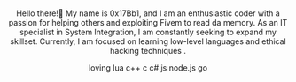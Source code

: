 <br>

<p align="center">
Hello there!👋 My name is 0x17Bb1, and I am an enthusiastic coder with a passion for helping others and exploiting Fivem to read da memory. As an IT specialist in System Integration, I am constantly seeking to expand my skillset. Currently, I am focused on learning low-level languages and ethical hacking techniques .
<p align="center">
loving lua c++ c c# js node.js go 
</p>
<br>
<br>
